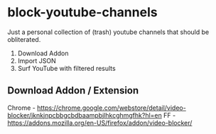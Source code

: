 # block-youtube-channels
Just a personal collection of (trash) youtube channels that should be obliterated.

1. Download Addon
2. Import JSON
3. Surf YouTube with filtered results

## Download Addon / Extension

Chrome - https://chrome.google.com/webstore/detail/video-blocker/jknkjnpcbbgcbdbaampbjlhkcghmgfhk?hl=en
FF - https://addons.mozilla.org/en-US/firefox/addon/video-blocker/
